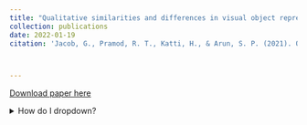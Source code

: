 ```yaml
---
title: "Qualitative similarities and differences in visual object representations between brains and deep networks."
collection: publications
date: 2022-01-19
citation: 'Jacob, G., Pramod, R. T., Katti, H., & Arun, S. P. (2021). Qualitative similarities and differences in visual object representations between brains and deep networks. Nature communications, 12(1), 1-14.'



---
```

[Download paper here](https://PBS-JHU-Journal-Club.github.io/files/JacobEtAl2021.pdf)


<details>
<summary>How do I dropdown?</summary>
<br>
This is how you dropdown.
</details>
